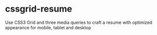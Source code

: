 # cssgrid-resume
Use CSS3 Grid and three media queries to craft a resume with optimized appearance for mobile, tablet and desktop
